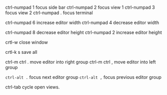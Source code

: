 ctrl-numpad 1 focus side bar
ctrl-numpad 2 focus view 1
ctrl-numpad 3 focus view 2
ctrl-numpad . focus terminal

ctrl-numpad 6 increase editor width
ctrl-numpad 4 decrease editor width

ctrl-numpad 8 decrease editor height
ctrl-numpad 2 increase editor height


crtl-w close window 

crtl-k s save all

ctrl-m ctrl . move editor into right group
ctrl-m ctrl , move editor into left group

`ctrl-alt .` focus next editor group
`ctrl-alt ,` focus previous editor group

ctrl-tab cycle open views.


